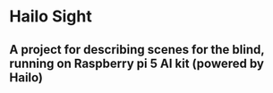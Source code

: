 # Hailo Sight

## A project for describing scenes for the blind, running on Raspberry pi 5 AI kit (powered by Hailo)